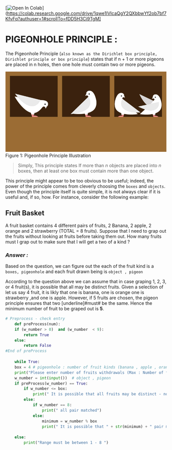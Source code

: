 [![Open In Colab](https://colab.research.google.com/assets/colab-badge.svg)](https://colab.research.google.com/drive/1qwe1lVIcaQgY2QXbbwYf2ob7bf7KfvFq?authuser=1#scrollTo=fDD5H3Ci9TgM]

# PIGEONHOLE PRINCIPLE :

The Pigeonhole Principle (`also known as the Dirichlet box principle, Dirichlet principle or box principle`) states that if n + 1 or more pigeons are placed in n holes, then one hole must contain two or more pigeons.

![Figure 1 Pigeonhole Principle Illustration](https://github.com/ahmedAlraimi/Olasilik/raw/master/HW1/img/pigeon.jpg)
Figure 1: Pigeonhole Principle Illustration

> Simply, This principle states If more than _n_ objects are placed into _n_  boxes, then at least one box must contain more than one object.

This principle might appear to be too obvious to be useful; indeed, the power of the principle comes from cleverly choosing the `boxes` and `objects`. Even though the principle itself is quite simple, it is not always clear if it is useful and, if so, how. For instance, consider the following example:

## Fruit Basket

A fruit basket contains 4 different pairs of fruits, 2 Banana, 2 apple, 2 orange and  2 strawberry (TOTAL = 8 fruits). Suppose that I need to grap out the fruits without looking at fruits before taking them out. How many fruits must I grap out to make sure that I will get a two of a kind ?

### *Answer :*

Based on the question, we can figure out the each of the fruit kind is a `boxes, pigeonhole` and each fruit drawn being is `object , pigeon`

According to the question above we can assume that in case graping 1, 2, 3, or 4 fruit(s), it is possible that all may be distinct fruits. Given a selection of let us say 4 fruit, it is likly that one is banana, one is orange one is strawberry ,and one is apple. However, if 5 fruits are chosen, the pigeon principle ensures that two [underline]#must# be the same. Hence the minimum number of fruit to be graped out is **5**.

```python
# Preprocess - check entry
    def preProcess(num):
	if (w_number > 0)  and (w_number  < 9):
		return True
	else:
		return False
#End of preProcess
	
	while True:
	box = 4 # pigeonhole : number of fruit kinds (banana , apple , orange , and strawberry)
	print("Please enter number of fruits withdrawals (Max : Number of fruits = 8 fruits : ")
	w_number = int(input())  # object , pigeon
	if preProcess(w_number) == True:
		if w_number <= box:
			print(" It is possible that all fruits may be distinct - no pigeonhole rule")
		else:
			if w_number == 8:
				print(" all pair matched")
			else:
				minimum = w_number % box
				print(" It is possible that " + str(minimum) + " pair matched")
			
	else:
		print("Range must be between 1 - 8 ")

```
